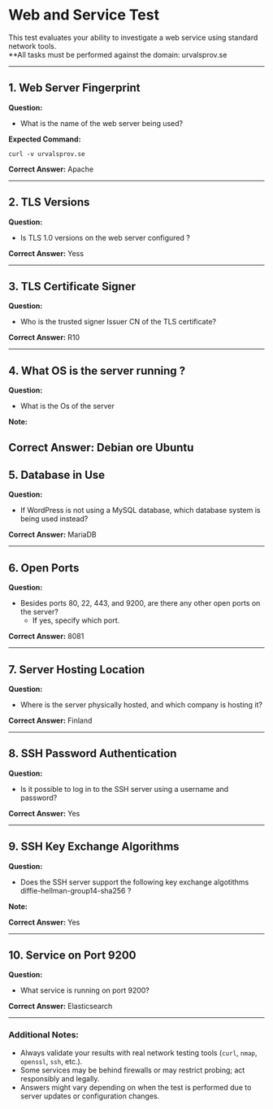 

# Web and Service Test

This test evaluates your ability to investigate a web service using standard network tools.  
**All tasks must be performed against the domain: urvalsprov.se

---

## 1. Web Server Fingerprint
**Question:**  
- What is the name of the web server being used?

**Expected Command:**
```
curl -v urvalsprov.se
```

**Correct Answer:** Apache

---

## 2. TLS Versions
**Question:**  
- Is TLS 1.0 versions on the web server configured ?

**Correct Answer:** Yess

---

## 3. TLS Certificate Signer
**Question:**  
- Who is the trusted signer Issuer CN of the TLS certificate?

**Correct Answer:** R10

---

## 4. What OS is the server running ?
**Question:**  
- What is the Os of the server 

**Note:** 


**Correct Answer:** Debian ore Ubuntu 
---

## 5. Database in Use
**Question:**  
- If WordPress is not using a MySQL database, which database system is being used instead?

**Correct Answer:** MariaDB

---

## 6. Open Ports
**Question:**  
- Besides ports 80, 22, 443, and 9200, are there any other open ports on the server?  
  - If yes, specify which port.

**Correct Answer:** 8081

---

## 7. Server Hosting Location
**Question:**  
- Where is the server physically hosted, and which company is hosting it?

**Correct Answer:** Finland

---

## 8. SSH Password Authentication
**Question:**  
- Is it possible to log in to the SSH server using a username and password?

**Correct Answer:** Yes

---

## 9. SSH Key Exchange Algorithms
**Question:**  
- Does the SSH server support the following key exchange algotithms diffie-hellman-group14-sha256 ?

**Note:** 

**Correct Answer:** Yes


---

## 10. Service on Port 9200
**Question:**  
- What service is running on port 9200?

**Correct Answer:** Elasticsearch

---

### Additional Notes:
- Always validate your results with real network testing tools (`curl`, `nmap`, `openssl`, `ssh`, etc.).
- Some services may be behind firewalls or may restrict probing; act responsibly and legally.
- Answers might vary depending on when the test is performed due to server updates or configuration changes.

